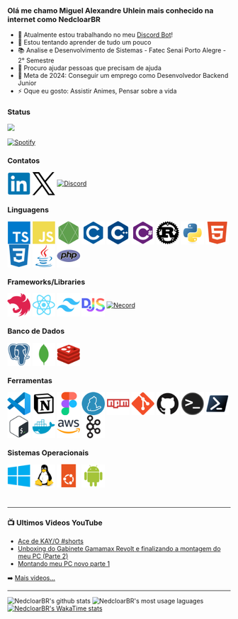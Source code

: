 ### Olá me chamo Miguel Alexandre Uhlein mais conhecido na internet como NedcloarBR

- 🔭 Atualmente estou trabalhando no meu [Discord Bot](https://discord.com/oauth2/authorize?client_id=708822043420000366&permissions=8&redirect_uri=http%3A%2F%2Flocalhost%3A3001%2Fapi%2Fauth%2Fredirect&scope=bot%20applications.commands)!
- 🌱 Estou tentando aprender de tudo um pouco
- 📚 Analise e Desenvolvimento de Sistemas - Fatec Senai Porto Alegre - 2° Semestre
- 👯 Procuro ajudar pessoas que precisam de ajuda
- 🥅 Meta de 2024: Conseguir um emprego como Desenvolvedor Backend Junior
- ⚡ Oque eu gosto: Assistir Animes, Pensar sobre a vida

### Status

[<img height="80px" src="https://discord.c99.nl/widget/theme-6/330047048009252864.png" />](http://discord.gg/5CHARxbaRk)

[![Spotify](https://spotify-nedcloarbr.vercel.app/api/spotify)](https://open.spotify.com/user/btzti5ckucqz0rqu1eq56vsjb)

<!-- [<img align="center" alt="" width="52px" src="" />]() -->

### Contatos

[<img align="center" alt="LinkedIn" width="52px" src="https://github.com/devicons/devicon/raw/master/icons/linkedin/linkedin-original.svg" />](https://www.linkedin.com/in/miguel-alexandre-uhlein-7979a71b0/)
[<img align="center" alt="Twitter | X" width="52px" src="https://github.com/devicons/devicon/raw/master/icons/twitter/twitter-original.svg" />](https://twitter.com/BrNedcloar)
[<img align="center" alt="Discord" width="52px" src="https://cdn.jsdelivr.net/npm/simple-icons@v3/icons/discord.svg" />](http://discord.gg/5CHARxbaRk)
<br />

### Linguagens

[<img align="center" alt="TypeScript" width="52px" src="https://raw.githubusercontent.com/devicons/devicon/master/icons/typescript/typescript-plain.svg" />](https://www.typescriptlang.org/)
[<img align="center" alt="JavaScript" width="52px" src="https://raw.githubusercontent.com/devicons/devicon/master/icons/javascript/javascript-plain.svg" />](https://developer.mozilla.org/pt-BR/docs/Web/JavaScript)
[<img align="center" alt="NodeJS" width="52px" src="https://github.com/devicons/devicon/raw/master/icons/nodejs/nodejs-plain.svg" />](https://nodejs.org/en/)
[<img align="center" alt="C-ANSI" width="52px" src="https://github.com/devicons/devicon/raw/master/icons/c/c-plain.svg" />](https://www.w3schools.com/c/)
[<img align="center" alt="C++" width="52px" src="https://github.com/devicons/devicon/raw/master/icons/cplusplus/cplusplus-plain.svg" />](https://www.w3schools.com/cPP/)
[<img align="center" alt="C#" width="52px" src="https://github.com/devicons/devicon/raw/master/icons/csharp/csharp-plain.svg" />](https://learn.microsoft.com/en-us/dotnet/csharp/)
[<img align="center" alt="Rust" width="52px" src="https://github.com/devicons/devicon/raw/master/icons/rust/rust-original.svg" />](https://www.rust-lang.org/)
[<img align="center" alt="Python" width="52px" src="https://github.com/devicons/devicon/raw/master/icons/python/python-original.svg" />](https://www.python.org/)
[<img align="center" alt="HTML" width="52px" src="https://github.com/devicons/devicon/raw/master/icons/html5/html5-plain.svg" />](https://developer.mozilla.org/en-US/docs/Web/HTML)
[<img align="center" alt="CSS" width="52px" src="https://github.com/devicons/devicon/raw/master/icons/css3/css3-plain.svg" />](https://developer.mozilla.org/en-US/docs/Web/CSS)
[<img align="center" alt="Java" width="52px" src="https://github.com/devicons/devicon/raw/master/icons/java/java-original.svg" />](https://www.java.com/)
[<img align="center" alt="PHP" width="52px" src="https://github.com/devicons/devicon/raw/master/icons/php/php-original.svg" />](https://www.php.net/)

### Frameworks/Libraries

[<img align="center" alt="NestJS" width="52px" src="https://github.com/devicons/devicon/raw/master/icons/nestjs/nestjs-original.svg" />](https://nestjs.com/)
[<img align="center" alt="ReactJS" width="52px" src="https://github.com/devicons/devicon/raw/master/icons/react/react-original.svg" />](https://react.dev/)
[<img align="center" alt="TailwindCSS" width="52px" src="https://github.com/devicons/devicon/raw/master/icons/tailwindcss/tailwindcss-original.svg" />](https://tailwindcss.com/)
[<img align="center" alt="DiscordJS" width="52px" src="https://github.com/devicons/devicon/raw/master/icons/discordjs/discordjs-original.svg" />](https://discord.js.org/)
[<img align="center" alt="Necord" width="52px" src="https://cdn.discordapp.com/emojis/983768394757193851.webp" />](https://necord.org/)

### Banco de Dados

[<img align="center" alt="PostgreSQL" width="52px" src="https://github.com/devicons/devicon/raw/master/icons/postgresql/postgresql-plain.svg" />](https://www.postgresql.org/)
[<img align="center" alt="MongoDB" width="52px" src="https://github.com/devicons/devicon/raw/master/icons/mongodb/mongodb-plain.svg" />](https://www.mongodb.com/)
[<img align="center" alt="Redis" width="52px" src="https://github.com/devicons/devicon/raw/master/icons/redis/redis-original.svg" />](https://redis.io/)

### Ferramentas

[<img align="center" alt="Visual Studio Code" width="52px" src="https://github.com/devicons/devicon/raw/master/icons/vscode/vscode-original.svg" />](https://code.visualstudio.com/)
[<img align="center" alt="Notion" width="52px" src="https://github.com/devicons/devicon/raw/master/icons/notion/notion-original.svg" />](https://www.notion.so/)
[<img align="center" alt="Figma" width="52px" src="https://github.com/devicons/devicon/raw/master/icons/figma/figma-original.svg" />](https://www.figma.com/)
[<img align="center" alt="Yarn" width="52px" src="https://github.com/devicons/devicon/raw/master/icons/yarn/yarn-original.svg" />](https://yarnpkg.com/)
[<img align="center" alt="NPM" width="52px" src="https://raw.githubusercontent.com/devicons/devicon/master/icons/npm/npm-original-wordmark.svg" />](https://www.npmjs.com/~nedcloarbr)
[<img align="center" alt="Git" width="52px" src="https://github.com/devicons/devicon/raw/master/icons/git/git-original.svg" />](https://git-scm.com/)
[<img align="center" alt="GitHub" width="52px" src="https://github.com/devicons/devicon/raw/master/icons/github/github-original.svg" />](https://github.com/NedcloarBR)
[<img align="center" alt="Terminal" width="52px" src="https://raw.githubusercontent.com/github/explore/80688e429a7d4ef2fca1e82350fe8e3517d3494d/topics/terminal/terminal.png" />](https://apps.microsoft.com/detail/9N0DX20HK701)
[<img align="center" alt="Powershell" width="52px" src="https://github.com/devicons/devicon/blob/master/icons/powershell/powershell-original.svg" />](https://github.com/PowerShell/PowerShell)
[<img align="center" alt="Bash" width="52px" src="https://github.com/devicons/devicon/raw/master/icons/bash/bash-original.svg" />](https://www.gnu.org/software/bash/)
[<img align="center" alt="Docker" width="52px" src="https://github.com/devicons/devicon/raw/master/icons/docker/docker-plain.svg" />](https://www.docker.com/)
[<img align="center" alt="Amazon Web Services" width="52px" src="https://github.com/devicons/devicon/raw/master/icons/amazonwebservices/amazonwebservices-original-wordmark.svg" />](https://aws.amazon.com/)
[<img align="center" alt="Apache Kafka" width="52px" src="https://github.com/devicons/devicon/raw/master/icons/apachekafka/apachekafka-original.svg" />](https://kafka.apache.org/)

### Sistemas Operacionais

[<img align="center" alt="Windows 11" width="52px" src="https://github.com/devicons/devicon/raw/master/icons/windows8/windows8-original.svg" />](https://www.microsoft.com/pt-br/windows)
[<img align="center" alt="Linux" width="52px" src="https://github.com/devicons/devicon/raw/master/icons/linux/linux-original.svg" />](https://kernel.org/)
[<img align="center" alt="Ubuntu" width="52px" src="https://github.com/devicons/devicon/raw/master/icons/ubuntu/ubuntu-original.svg" />](https://ubuntu.com/)
[<img align="center" alt="Android" width="52px" src="https://github.com/devicons/devicon/raw/master/icons/android/android-plain.svg" />](https://www.android.com/)

<br/>

---

### 📺 Ultimos Videos YouTube

<!-- YOUTUBE:START -->
- [Ace de KAY/O #shorts](https://www.youtube.com/watch?v=bAuyE7RYg5s)
- [Unboxing do Gabinete Gamamax Revolt e finalizando a montagem do meu PC &lpar;Parte 2&rpar;](https://www.youtube.com/watch?v=WPvjhX9J6FA)
- [Montando meu PC novo parte 1](https://www.youtube.com/watch?v=_JIOc2PMlf4)
<!-- YOUTUBE:END -->

➡️ [Mais videos...](https://www.youtube.com/channel/UCbljj-LSlXuiB1EprNDl8MA)

---

![NedcloarBR's github stats](https://github-readme-stats.vercel.app/api?username=NedcloarBR&show_icons=true&theme=dark)
![NedcloarBR's most usage laguages](https://github-readme-stats.vercel.app/api/top-langs/?username=NedcloarBR&layout=compact&langs_count=8&theme=dark)
[![NedcloarBR's WakaTime stats](https://github-readme-stats.vercel.app/api/wakatime?username=NedcloarBR&layout=compact&theme=dark)](https://wakatime.com/@NedcloarBR)

<!--
# NedcloarBR
## Olá eu sou o Miguel
Comecei a programar pelo mês 06/2020 iniciando com JavaScript a fim de criar um Bot para meus servidores no Discord
ele se chama N-D-B sigla para Nedcloar's Discord Bot ksks.
Atualmente estou fazendo cursos de programação pela internet para melhorar meus conhecimentos e ficar cada vez melhor com a programação
no momento (03/08/2020) estou fazendo a Next Level Week #2
A proxima linguagem que pretendo aprender seria C, C++, C# ou Python

Estou sem trabalho por enquanto mas planejo procurar assim que estiver melhor como programador podendo entregar alguma aplicação mesmo sendo simples ou conseguir entrar em projetos grandes com outras pessoas

Meus Passa Tempos são olhar Series, Jogar com os amigos e é claro programar!

Para entrar em contato comigo simplesmente mande um email ou uma mensagem no Twiiter!

Meu email para contato é: contato.nedcloar1@gmail.com
Twiiter: @BrNedcloar
-->

<!--
**NedcloarBR/NedcloarBR** is a ✨ _special_ ✨ repository because its `README.md` (this file) appears on your GitHub profile.

Here are some ideas to get you started:

- 🔭 I’m currently working on ...
- 🌱 I’m currently learning ...
- 👯 I’m looking to collaborate on ...
- 🤔 I’m looking for help with ...
- 💬 Ask me about ...
- 📫 How to reach me: ...
- 😄 Pronouns: ...
- ⚡ Fun fact: ...
-->
